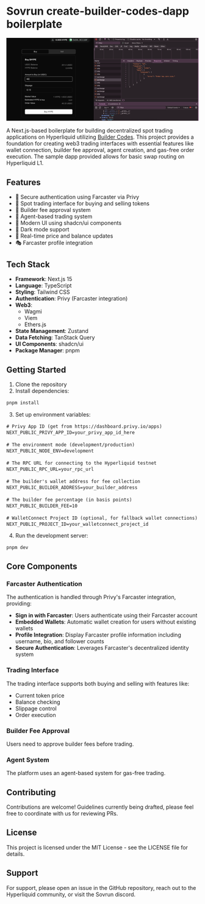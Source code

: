 # Sovrun create-builder-codes-dapp boilerplate

![Preview](./assets/preview.png)

A Next.js-based boilerplate for building decentralized spot trading applications on Hyperliquid utilizing [Builder Codes](https://hyperliquid.gitbook.io/hyperliquid-docs/trading/builder-codes). This project provides a foundation for creating web3 trading interfaces with essential features like wallet connection, builder fee approval, agent creation, and gas-free order execution. The sample dapp provided allows for basic swap routing on Hyperliquid L1.

## Features

- 🔐 Secure authentication using Farcaster via Privy
- 💱 Spot trading interface for buying and selling tokens
- 🤝 Builder fee approval system
- 🔑 Agent-based trading system
- 🎨 Modern UI using shadcn/ui components
- 🌙 Dark mode support
- 🔄 Real-time price and balance updates
- 🎭 Farcaster profile integration

## Tech Stack

- **Framework**: Next.js 15
- **Language**: TypeScript
- **Styling**: Tailwind CSS
- **Authentication**: Privy (Farcaster integration)
- **Web3**:
  - Wagmi
  - Viem
  - Ethers.js
- **State Management**: Zustand
- **Data Fetching**: TanStack Query
- **UI Components**: shadcn/ui
- **Package Manager**: pnpm

## Getting Started

1. Clone the repository
2. Install dependencies:

```bash
pnpm install
```

3. Set up environment variables:

```env
# Privy App ID (get from https://dashboard.privy.io/apps)
NEXT_PUBLIC_PRIVY_APP_ID=your_privy_app_id_here

# The environment mode (development/production)
NEXT_PUBLIC_NODE_ENV=development

# The RPC URL for connecting to the Hyperliquid testnet
NEXT_PUBLIC_RPC_URL=your_rpc_url

# The builder's wallet address for fee collection
NEXT_PUBLIC_BUILDER_ADDRESS=your_builder_address

# The builder fee percentage (in basis points)
NEXT_PUBLIC_BUILDER_FEE=10

# WalletConnect Project ID (optional, for fallback wallet connections)
NEXT_PUBLIC_PROJECT_ID=your_walletconnect_project_id
```

4. Run the development server:

```bash
pnpm dev
```

## Core Components

### Farcaster Authentication

The authentication is handled through Privy's Farcaster integration, providing:

- **Sign in with Farcaster**: Users authenticate using their Farcaster account
- **Embedded Wallets**: Automatic wallet creation for users without existing wallets
- **Profile Integration**: Display Farcaster profile information including username, bio, and follower counts
- **Secure Authentication**: Leverages Farcaster's decentralized identity system

### Trading Interface

The trading interface supports both buying and selling with features like:

- Current token price
- Balance checking
- Slippage control
- Order execution

### Builder Fee Approval

Users need to approve builder fees before trading.

### Agent System

The platform uses an agent-based system for gas-free trading.

## Contributing

Contributions are welcome! Guidelines currently being drafted, please feel free to coordinate with us for reviewing PRs.

## License

This project is licensed under the MIT License - see the LICENSE file for details.

## Support

For support, please open an issue in the GitHub repository, reach out to the Hyperliquid community, or visit the Sovrun discord.
